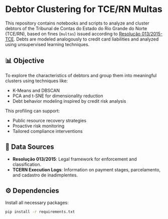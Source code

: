 # Debtor Clustering for TCE/RN Multas

This repository contains notebooks and scripts to analyze and cluster debtors of the Tribunal de Contas do Estado do Rio Grande do Norte (TCE/RN), based on fines (`multas`) issued according to [Resolução 013/2015-TCE](https://www.tce.rn.gov.br/). Debts are modeled analogously to credit card liabilities and analyzed using unsupervised learning techniques.

## 📊 Objective

To explore the characteristics of debtors and group them into meaningful clusters using techniques like:

- K-Means and DBSCAN
- PCA and t-SNE for dimensionality reduction
- Debt behavior modeling inspired by credit risk analysis

This profiling can support:

- Public resource recovery strategies
- Proactive risk monitoring
- Tailored compliance interventions

## 🧾 Data Sources

- **Resolução 013/2015**: Legal framework for enforcement and classification.
- **TCERN Execution Logs**: Information on payment stages, parcelamento, and cadastro de inadimplentes.

## ⚙️ Dependencies

Install all necessary packages:

```bash
pip install -r requirements.txt
